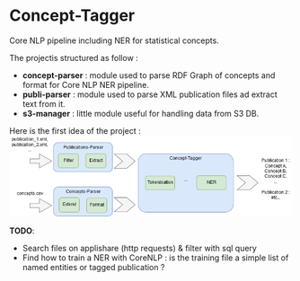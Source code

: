 # Concept-Tagger
Core NLP pipeline including NER for statistical concepts.

The projectis structured as follow :
* **concept-parser** : module used to parse RDF Graph of concepts and format for Core NLP NER pipeline.
* **publi-parser** : module used to parse XML publication files ad extract text from it.
* **s3-manager** : little module useful for handling data from S3 DB.

Here is the first idea of the project :
![Insee-NER-Pipeline](doc/Insee-NER-Pipeline.png)

**TODO**: 
* Search files on applishare (http requests) & filter with sql query
* Find how to train a NER with CoreNLP : is the training file a simple
  list of named entities or tagged publication ?